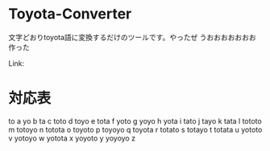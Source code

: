 # Toyota-Converter
文字どおりtoyota語に変換するだけのツールです。やったぜ
うおおおおおおお作った

Link: 

# 対応表
to a
yo b
ta c
toto d
toyo e
tota f
yoto g
yoyo h
yota i
tato j
tayo k
tata l
tototo m
totoyo n
totota o
toyoto p
toyoyo q
toyota r
totato s
totayo t
totata u
yototo v
yotoyo w
yotota x 
yoyoto y
yoyoyo z
